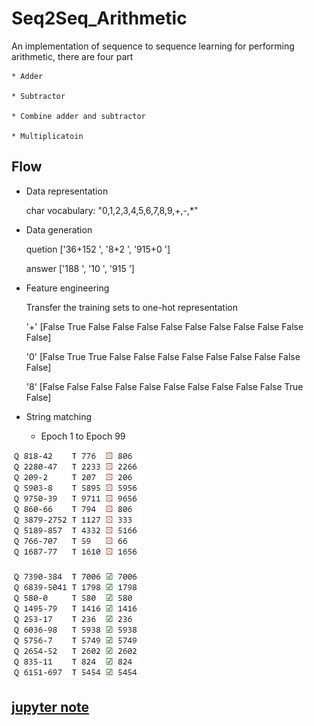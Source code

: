 # Seq2Seq_Arithmetic
An implementation of sequence to sequence learning for performing arithmetic, there are four part

    * Adder

    * Subtractor

    * Combine adder and subtractor
    
    * Multiplicatoin

## Flow
*   Data representation

    char vocabulary: "0,1,2,3,4,5,6,7,8,9,+,-,*"
*   Data generation

    quetion ['36+152 ', '8+2    ', '915+0  ']

    answer  ['188 ', '10  ', '915 ']
*   Feature engineering

    Transfer the training sets to one-hot representation

    '+' [False True False False False False False False False False False False]

    '0' [False True True False False False False False False False False False]

    '8' [False False False False False False False False False False True False]
*   String matching
    *   Epoch 1 to Epoch 99

![image](https://github.com/hugikun999/Seq2Seq_Arithmetic/blob/master/pic/String_matching_1.PNG)

![image](https://github.com/hugikun999/Seq2Seq_Arithmetic/blob/master/pic/String_matching_99.PNG)

## [jupyter note](https://nbviewer.jupyter.org/github/hugikun999/Seq2Seq_Arithmetic/blob/master/Seq2Seq_Arithmetic.ipynb)